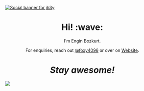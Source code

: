 [![Social banner for jh3y](https://user-images.githubusercontent.com/54215788/140648015-449b6b89-adae-4b9f-9b47-c5beb65be658.jpg)](https://foxy4096)
<h1 align='center'> Hi! :wave:</h1>
<p align='center'>
I'm Engin Bozkurt.
  <br>

</p>
<p align='center'>For enquiries, reach out <a href="https://twitter.com/Foxy4096">@foxy4096</a> or over on <a href="https://foxy4096.github.io">Website</a>.</p>

<h1 align='center'><i>Stay awesome!</i></h1>
<img src="https://camo.githubusercontent.com/82ae23bf8acd562506d98c9c694db142804a333ea18096a5a5e43f71ddc4cef7/68747470733a2f2f6769746875622d726561646d652d73746174732e76657263656c2e6170702f6170693f757365726e616d653d666f787934303936">
